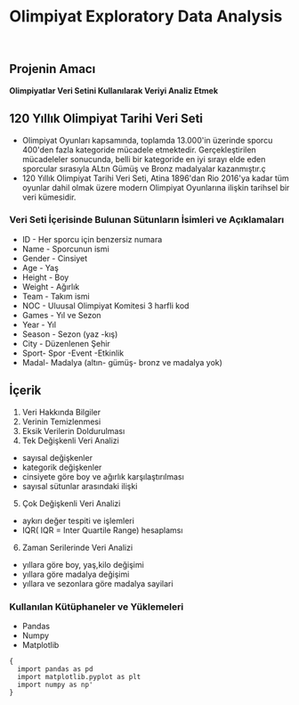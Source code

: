 # Olimpiyat Exploratory Data Analysis
<br/>

## Projenin Amacı
**Olimpiyatlar Veri Setini Kullanılarak Veriyi Analiz Etmek**

## 120 Yıllık Olimpiyat Tarihi Veri Seti 
- Olimpiyat Oyunları kapsamında, toplamda 13.000'in üzerinde sporcu 400'den fazla kategoride mücadele etmektedir. Gerçekleştirilen mücadeleler sonucunda, belli bir kategoride en iyi sırayı elde eden sporcular sırasıyla ALtın Gümüş ve Bronz madalyalar kazanmıştır.ç
- 120 Yıllık Olimpiyat Tarihi Veri Seti, Atina 1896'dan Rio 2016'ya kadar tüm oyunlar dahil olmak üzere modern Olimpiyat Oyunlarına ilişkin tarihsel bir veri kümesidir.

### Veri Seti İçerisinde Bulunan Sütunların İsimleri ve Açıklamaları
- ID - Her sporcu için benzersiz numara
- Name - Sporcunun ismi
- Gender - Cinsiyet
- Age - Yaş
- Height - Boy
- Weight - Ağırlık
- Team - Takım ismi
- NOC - Uluusal Olimpiyat Komitesi 3 harfli kod
- Games - Yıl ve Sezon
- Year - Yıl
- Season - Sezon (yaz -kış)
- City - Düzenlenen Şehir
- Sport- Spor
-Event -Etkinlik
- Madal- Madalya (altın- gümüş- bronz ve madalya yok)


## İçerik
1. Veri Hakkında Bilgiler
2. Verinin Temizlenmesi
3. Eksik Verilerin Doldurulması
4. Tek Değişkenli Veri Analizi
- sayısal değişkenler
- kategorik değişkenler
- cinsiyete göre boy ve ağırlık karşılaştırılması
- sayısal sütunlar arasındaki ilişki
5. Çok Değişkenli Veri Analizi
- aykırı değer tespiti ve işlemleri
- IQR( IQR = Inter Quartile Range) hesaplamsı
6. Zaman Serilerinde Veri Analizi
- yıllara göre boy, yaş,kilo değişimi
- yıllara göre madalya değişimi
- yıllara ve sezonlara göre madalya sayilari 

### Kullanılan Kütüphaneler ve Yüklemeleri
- Pandas
- Numpy 
- Matplotlib 
```
{
  import pandas as pd
  import matplotlib.pyplot as plt
  import numpy as np'
}
```
